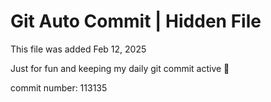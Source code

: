 # Git Auto Commit | Hidden File

This file was added Feb 12, 2025

Just for fun and keeping my daily git commit active 🤪

commit number: 113135
